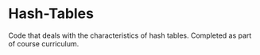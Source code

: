 # Hash-Tables
Code that deals with the characteristics of hash tables. Completed as part of course curriculum.
